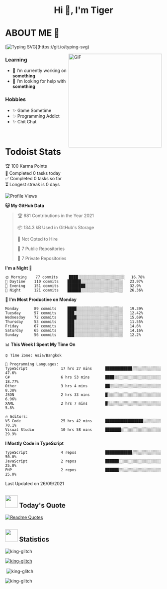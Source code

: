 <h1 align="center">Hi 👋, I'm Tiger</h1>




# ABOUT ME 💬

[![Typing SVG](https://readme-typing-svg.herokuapp.com?color=22F771&vCenter=true&lines=A+perssionate+developer+from+nowhere.)](https://git.io/typing-svg)

<img hight="200px" width="300px" alt="GIF" align="right" src="https://media.giphy.com/media/LmNwrBhejkK9EFP504/giphy.gif">

### Learning
- 🔭 I’m currently working on **something**
- 🤝 I’m looking for help with **something**

### Hobbies
- ✨ Game Sometime
- ✨ Programming Addict
- ✨ Chit Chat

</br>


# Todoist Stats

<!-- TODO-IST:START -->
🏆  100 Karma Points           
🌸  Completed 0 tasks today           
✅  Completed 0 tasks so far           
⏳  Longest streak is 0 days
<!-- TODO-IST:END -->

<!--START_SECTION:waka-->
![Profile Views](http://img.shields.io/badge/Profile%20Views-0-blue)

**🐱 My GitHub Data** 

> 🏆 681 Contributions in the Year 2021
 > 
> 📦 134.3 kB Used in GitHub's Storage 
 > 
> 🚫 Not Opted to Hire
 > 
> 📜 7 Public Repositories 
 > 
> 🔑 7 Private Repositories  
 > 
**I'm a Night 🦉** 

```text
🌞 Morning    77 commits     ████░░░░░░░░░░░░░░░░░░░░░   16.78% 
🌆 Daytime    110 commits    ██████░░░░░░░░░░░░░░░░░░░   23.97% 
🌃 Evening    151 commits    ████████░░░░░░░░░░░░░░░░░   32.9% 
🌙 Night      121 commits    ██████░░░░░░░░░░░░░░░░░░░   26.36%

```
📅 **I'm Most Productive on Monday** 

```text
Monday       89 commits     ████░░░░░░░░░░░░░░░░░░░░░   19.39% 
Tuesday      57 commits     ███░░░░░░░░░░░░░░░░░░░░░░   12.42% 
Wednesday    72 commits     ████░░░░░░░░░░░░░░░░░░░░░   15.69% 
Thursday     53 commits     ███░░░░░░░░░░░░░░░░░░░░░░   11.55% 
Friday       67 commits     ███░░░░░░░░░░░░░░░░░░░░░░   14.6% 
Saturday     65 commits     ███░░░░░░░░░░░░░░░░░░░░░░   14.16% 
Sunday       56 commits     ███░░░░░░░░░░░░░░░░░░░░░░   12.2%

```


📊 **This Week I Spent My Time On** 

```text
⌚︎ Time Zone: Asia/Bangkok

💬 Programming Languages: 
TypeScript               17 hrs 27 mins      ████████████░░░░░░░░░░░░░   47.6% 
C#                       6 hrs 53 mins       ████░░░░░░░░░░░░░░░░░░░░░   18.77% 
Other                    3 hrs 4 mins        ██░░░░░░░░░░░░░░░░░░░░░░░   8.38% 
JSON                     2 hrs 33 mins       █░░░░░░░░░░░░░░░░░░░░░░░░   6.96% 
XAML                     2 hrs 7 mins        █░░░░░░░░░░░░░░░░░░░░░░░░   5.8%

🔥 Editors: 
VS Code                  25 hrs 42 mins      █████████████████░░░░░░░░   70.1% 
Visual Studio            10 hrs 58 mins      ███████░░░░░░░░░░░░░░░░░░   29.9%

```

**I Mostly Code in TypeScript** 

```text
TypeScript               4 repos             ████████████░░░░░░░░░░░░░   50.0% 
JavaScript               2 repos             ██████░░░░░░░░░░░░░░░░░░░   25.0% 
PHP                      2 repos             ██████░░░░░░░░░░░░░░░░░░░   25.0%

```



 Last Updated on 26/09/2021
<!--END_SECTION:waka-->


## <img height="40" src="https://raw.githubusercontent.com/innng/innng/master/assets/kyubey.gif"/> Today's Quote

[![Readme Quotes](https://quotes-github-readme.vercel.app/api?type=horizontal)](https://github.com/piyushsuthar/github-readme-quotes)

## <img height="40" src="https://raw.githubusercontent.com/innng/innng/master/assets/kyubey.gif"/> Statistics

<p align="left"> <img src="https://komarev.com/ghpvc/?username=king-glitch&label=Profile%20views&color=0e75b6&style=flat" alt="king-glitch" /> </p>

<p align="left"> <a href="https://github.com/ryo-ma/github-profile-trophy"><img src="https://github-profile-trophy.vercel.app/?username=king-glitch" alt="king-glitch" /></a> </p>

<p>&nbsp;<img align="center" src="https://github-readme-stats.vercel.app/api?username=king-glitch&show_icons=true&locale=en" alt="king-glitch" /></p>

<p><img align="center" src="https://github-readme-streak-stats.herokuapp.com/?user=king-glitch&" alt="king-glitch" /></p>
